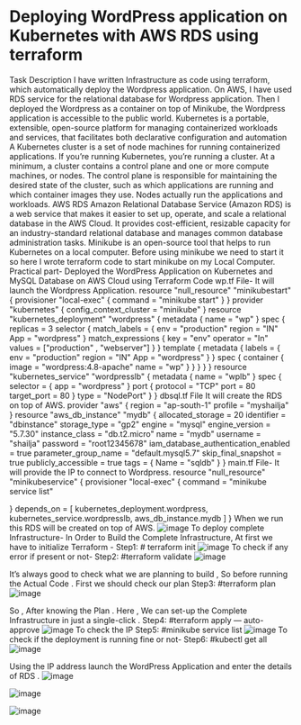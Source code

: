 # Deploying WordPress application on Kubernetes with AWS RDS using terraform
Task Description
I have written Infrastructure as code using terraform, which automatically deploy the Wordpress application. On AWS, I have used RDS service for the relational database for Wordpress application. Then I deployed the Wordpress as a container on top of Minikube, the Wordpress application is accessible to the public world.
Kubernetes is a portable, extensible, open-source platform for managing containerized workloads and services, that facilitates both declarative configuration and automation
A Kubernetes cluster is a set of node machines for running containerized applications. If you’re running Kubernetes, you’re running a cluster. At a minimum, a cluster contains a control plane and one or more compute machines, or nodes. The control plane is responsible for maintaining the desired state of the cluster, such as which applications are running and which container images they use. Nodes actually run the applications and workloads.
AWS RDS Amazon Relational Database Service (Amazon RDS) is a web service that makes it easier to set up, operate, and scale a relational database in the AWS Cloud. It provides cost-efficient, resizable capacity for an industry-standard relational database and manages common database administration tasks.
Minikube is an open-source tool that helps to run Kubernetes on a local computer. Before using minikube we need to start it so here I wrote terraform code to start minikube on my Local Computer.
Practical part-
Deployed the WordPress Application on Kubernetes and MySQL Database on AWS Cloud using Terraform Code
wp.tf File-
It will launch the Wordpress Application.
resource "null_resource" "minikubestart" {
 provisioner "local-exec" {
      command = "minikube start"
   }
}
provider "kubernetes" {
 config_context_cluster = "minikube"
}
resource "kubernetes_deployment" "wordpress" {
 metadata {
  name = "wp"
 }
spec {
 replicas = 3
 selector {
  match_labels = {
   env = "production"
   region = "IN"
   App = "wordpress"
  }
  match_expressions {
   key = "env"
   operator = "In"
   values = ["production" , "webserver"]
  }
 }
 template {
  metadata {
   labels = {
    env = "production"
    region = "IN"
    App = "wordpress"
   }
  }
  spec {
   container {
    image = "wordpress:4.8-apache"
    name = "wp" 
    }
   }
  }
 }
}
resource "kubernetes_service" "wordpresslb" {
 metadata {
  name = "wplb"
 }
 spec {
  selector = {
   app = "wordpress"
  }
  port {
   protocol = "TCP"
   port = 80
   target_port = 80
  }
  type = "NodePort"
 }
}
dbsql.tf File
It will create the RDS on top of AWS.
provider "aws" {
  region = "ap-south-1"
  profile = "myshailja"
}
resource "aws_db_instance" "mydb" {
  allocated_storage    = 20
  identifier           = "dbinstance"
  storage_type         = "gp2"
  engine               = "mysql"
  engine_version       = "5.7.30"
  instance_class       = "db.t2.micro"
  name                 = "mydb"
  username             = "shailja"
  password             = "root12345678"
  iam_database_authentication_enabled = true
  parameter_group_name = "default.mysql5.7"
  skip_final_snapshot  = true
  publicly_accessible = true
  tags = {
    Name = "sqldb"
  }
}
main.tf File-
It will provide the IP to connect to Wordpress.
resource "null_resource" "minikubeservice" {
  provisioner "local-exec" {
    command = "minikube service list"
    
  }
  depends_on = [
      kubernetes_deployment.wordpress,
      kubernetes_service.wordpresslb,
      aws_db_instance.mydb
      ]
}
When we run this RDS will be created on top of AWS.
![image](https://user-images.githubusercontent.com/61896468/95456437-eeb76580-098c-11eb-856d-28d5efb3e980.png) 
To deploy complete Infrastructure-
In Order to Build the Complete Infrastructure, At first we have to initialize Terraform -
Step1: # terraform init
![image](https://user-images.githubusercontent.com/61896468/95456522-17d7f600-098d-11eb-8bfe-18076eef292c.png) 
To check if any error if present or not-
Step2: #terraform validate
![image](https://user-images.githubusercontent.com/61896468/95456637-42c24a00-098d-11eb-882a-10ed13034201.png)

 
It’s always good to check what we are planning to build , So before running the Actual Code . First we should check our plan
Step3: #terraform plan
![image](https://user-images.githubusercontent.com/61896468/95456704-58d00a80-098d-11eb-8321-97b46e1a2825.png) 

So , After knowing the Plan . Here , We can set-up the Complete Infrastructure in just a single-click .
Step4: #terraform apply — auto-approve
![image](https://user-images.githubusercontent.com/61896468/95456756-70a78e80-098d-11eb-8825-8963207366ad.png) 
To check the IP
Step5: #minikube service list
![image](https://user-images.githubusercontent.com/61896468/95456805-85842200-098d-11eb-82d5-b239162913c4.png) 
To check if the deployment is running fine or not-
Step6: #kubectl get all
![image](https://user-images.githubusercontent.com/61896468/95456849-9b91e280-098d-11eb-8998-868f9c9cbcc5.png) 

Using the IP address launch the WordPress Application and enter the details of RDS .
![image](https://user-images.githubusercontent.com/61896468/95456296-bd3e9a00-098c-11eb-8f3b-a3131a488074.png)

![image](https://user-images.githubusercontent.com/61896468/95456316-c465a800-098c-11eb-8569-68d1eb264d6a.png)

![image](https://user-images.githubusercontent.com/61896468/95456339-cdef1000-098c-11eb-9af4-84fae6de5fc9.png)
